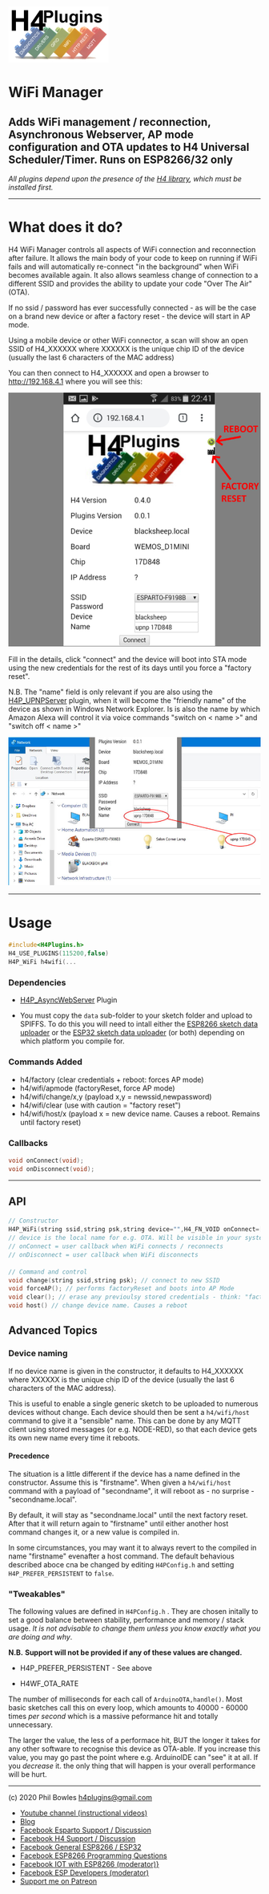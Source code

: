 ![H4P Flyer](/assets/WiFiLogo.jpg) 

# WiFi Manager

## Adds WiFi management / reconnection, Asynchronous Webserver, AP mode configuration and OTA updates to H4 Universal Scheduler/Timer. Runs on ESP8266/32 only

*All plugins depend upon the presence of the [H4 library](https://github.com/philbowles/H4), which must be installed first.*

---

# What does it do?

H4 WiFi Manager controls all aspects of WiFi connection and reconnection after failure. It allows the main body of your code to keep on running if WiFi fails and will automatically re-connect "in the background" when WiFi becomes available again. It also allows seamless change of connection to a different SSID and provides the ability to update your code "Over The Air" (OTA).

If no ssid / password has ever successfully connected - as will be the case on a brand new device or after a factory reset - the device will start in AP mode.

Using a mobile device or other WiFi connector, a scan will show an open SSID of H4_XXXXXX where XXXXXX is the unique chip ID of the device (usually the last 6 characters of the MAC address)

You can then connect to H4_XXXXXX and open a browser to http://192.168.4.1 where you will see this:

![Mobile AP](/assets/mobile.jpg) 

Fill in the details, click "connect" and the device will boot into STA mode using the new credentials for the rest of its days until you force a "factory reset". 

N.B. The "name" field is only relevant if you are also using the [H4P_UPNPServer](/things.md) plugin, when it will become the "friendly name" of the device as shown in Windows Network Explorer. Is is also the name by which Amazon Alexa will control it via voice commands "switch on < name >" and "switch off < name >"

![upnp](/assets/upnp.jpg) 

---

# Usage

```cpp
#include<H4Plugins.h>
H4_USE_PLUGINS(115200,false)
H4P_WiFi h4wifi(...
```

### Dependencies

* [H4P_AsyncWebServer](h4asws.md) Plugin

* You must copy the `data` sub-folder to your sketch folder and upload to SPIFFS. To do this you will need to intall either the [ESP8266 sketch data uploader](https://github.com/esp8266/arduino-esp8266fs-plugin) or the [ESP32 sketch data uploader](https://github.com/me-no-dev/arduino-esp32fs-plugin) (or both) depending on which platform you compile for. 


### Commands Added

* h4/factory (clear credentials + reboot: forces AP mode)
* h4/wifi/apmode (factoryReset, force AP mode)
* h4/wifi/change/x,y (payload x,y = newssid,newpassword)
* h4/wifi/clear (use with caution = "factory reset")
* h4/wifi/host/x (payload x = new device name. Causes a reboot. Remains until factory reset)

### Callbacks

```cpp
void onConnect(void);
void onDisconnect(void);
```

---

## API

```cpp
// Constructor
H4P_WiFi(string ssid,string psk,string device="",H4_FN_VOID onConnect=[](){},H4_FN_VOID onDisconnect=[](){});
// device is the local name for e.g. OTA. Will be visible in your system as < device >.local
// onConnect = user callback when WiFi connects / reconnects
// onDisconnect = user callback when WiFi disconnects

// Command and control
void change(string ssid,string psk); // connect to new SSID
void forceAP(); // performs factoryReset and boots into AP Mode
void clear(); // erase any previoulsy stored credentials - think: "factory reset"
void host() // change device name. Causes a reboot
```

## Advanced Topics

### Device naming

If no device name is given in the constructor, it defaults to H4_XXXXXX where XXXXXX is the unique chip ID of the device (usually the last 6 characters of the MAC address).

This is useful to enable a single generic sketch to be uploaded to numerous devices without change. Each device should then be sent a `h4/wifi/host` command to give it a "sensible" name. This can be done by any MQTT client using stored messages (or e.g. NODE-RED), so that each device gets its own new name every time it reboots.

#### Precedence

The situation is a little different if the device has a name defined in the constructor. Assume this is "firstname". When given a `h4/wifi/host` command with a payload of "secondname", it will reboot as - no surprise - "secondname.local".

By default, it will stay as "secondname.local" until the next factory reset. After that it will return again to "firstname" until either another host command changes it, or a new value is compiled in.

In some circumstances, you may want it to always revert to the compiled in name "firstname" evenafter a host command. The default behavious described aboce cna be changed by editing `H4PConfig.h` and setting `H4P_PREFER_PERSISTENT` to `false`.

### "Tweakables"

The following values are defined in `H4PConfig.h` . They are chosen initally to set a good balance between stability, performance and memory / stack usage. *It is not advisable to change them unless you know exactly what you are doing and why*. 

**N.B.** **Support will not be provided if any of these values are changed.**

* H4P_PREFER_PERSISTENT - See above

* H4WF_OTA_RATE

The number of milliseconds for each call of `ArduinoOTA,handle()`. Most basic sketches call this on every loop, which amounts to 40000 - 60000 times *per second* which is a massive peformance hit and totally unnecessary.

The larger the value, the less of a performace hit, BUT the longer it takes for any other software to recognise this device as OTA-able. If you increase this value, you may go past the point where e.g. ArduinoIDE can "see" it at all. If you *decrease* it. the only thing that will happen is your overall performance will be hurt.

---


(c) 2020 Phil Bowles h4plugins@gmail.com

* [Youtube channel (instructional videos)](https://www.youtube.com/channel/UCYi-Ko76_3p9hBUtleZRY6g)
* [Blog](https://8266iot.blogspot.com)
* [Facebook Esparto Support / Discussion](https://www.facebook.com/groups/esparto8266/)
* [Facebook H4  Support / Discussion](https://www.facebook.com/groups/444344099599131/)
* [Facebook General ESP8266 / ESP32](https://www.facebook.com/groups/2125820374390340/)
* [Facebook ESP8266 Programming Questions](https://www.facebook.com/groups/esp8266questions/)
* [Facebook IOT with ESP8266 (moderator)}](https://www.facebook.com/groups/1591467384241011/)
* [Facebook ESP Developers (moderator)](https://www.facebook.com/groups/ESP8266/)
* [Support me on Patreon](https://patreon.com/esparto)
